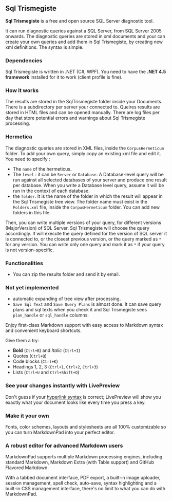 ## Sql Trismegiste ##

**Sql Trismegiste** is a free and open source SQL Server diagnostic tool.

It can run diagnostic queries against a SQL Server, from SQL Server 2005 onwards. The diagnostic queries are stored in xml documents and your can create your own queries and add them in Sql Trismegiste, by creating new xml definitions. The syntax is simple.

### Dependencies ###

Sql Trismegiste is written in .NET (C#, WPF). You need to have the **.NET 4.5 framework** installed for it to work (client profile is fine).

### How it works ###

The results are stored in the SqlTrismegiste folder inside your Documents. There is a subdirectory per server your connected to. Queires results are stored in HTML files and can be opened manually. There are log files per day that store potential errors and warnings about Sql Trismegiste processing.

### Hermetica ###

The diagnostic queries are stored in XML files, inside the `CorpusHermeticum` folder. To add your own query, simply copy an existing xml file and edit it. You need to specify :

- The `name` of the hermeticus.
- The `level` : it can be `Server` or `Database`. A Database-level query will be run against all selected databases of your server and produce one result per database. When you write a Database level query, assume it will be run in the context of each database.
- the `folder`. It is the name of the folder in which the result will appear in the Sql Trismegiste tree view. The folder name must exist in the `Folders.xml` file, inside the `CorpusHermeticum` folder. You can add new folders in this file.

Then, you can write multiple versions of your query, for different versions (MajorVersion) of SQL Server. Sql Trismegiste will choose the query accordingly. It will execute the query defined for the version of SQL server it is connected to, or the closest previous version, or the query marked as `*` for any version. You can write only one query and mark it as `*` if your query is not version-specific.

### Functionalities ###

- You can zip the results folder and send it by email.

### Not yet implemented ###

- automatic expanding of tree view after processing.
- `Save Sql Text` and `Save Query Plans` is almost done. It can save query plans and sql texts when you check it and Sql Trismegiste sees `plan_handle` or `sql_handle` columns.

Enjoy first-class Markdown support with easy access to  Markdown syntax and convenient keyboard shortcuts.

Give them a try:

- **Bold** (`Ctrl+B`) and *Italic* (`Ctrl+I`)
- Quotes (`Ctrl+Q`)
- Code blocks (`Ctrl+K`)
- Headings 1, 2, 3 (`Ctrl+1`, `Ctrl+2`, `Ctrl+3`)
- Lists (`Ctrl+U` and `Ctrl+Shift+O`)

### See your changes instantly with LivePreview ###

Don't guess if your [hyperlink syntax](http://markdownpad.com) is correct; LivePreview will show you exactly what your document looks like every time you press a key.

### Make it your own ###

Fonts, color schemes, layouts and stylesheets are all 100% customizable so you can turn MarkdownPad into your perfect editor.

### A robust editor for advanced Markdown users ###

MarkdownPad supports multiple Markdown processing engines, including standard Markdown, Markdown Extra (with Table support) and GitHub Flavored Markdown.

With a tabbed document interface, PDF export, a built-in image uploader, session management, spell check, auto-save, syntax highlighting and a built-in CSS management interface, there's no limit to what you can do with MarkdownPad.
